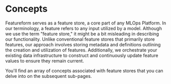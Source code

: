 # Concepts

Featureform serves as a feature store, a core part of any MLOps Platform. In our terminology, a feature refers to any input utilized by a model. Although we use the term "feature store," it might be a bit misleading in describing our functionality. Unlike conventional feature stores that primarily store features, our approach involves storing metadata and definitions outlining the creation and utilization of features. Additionally, we orchestrate your existing data infrastructure to construct and continuously update feature values to ensure they remain current.

You'll find an array of concepts associated with feature stores that you can delve into on the subsequent sub-pages.
